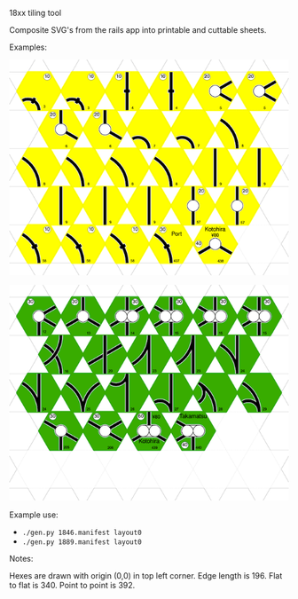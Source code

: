 18xx tiling tool

Composite SVG's from the rails app into printable and cuttable sheets.

Examples:

![](./screenshots/screen0.png)

![](./screenshots/screen1.png)

Example use:

* `./gen.py 1846.manifest layout0`
* `./gen.py 1889.manifest layout0`

Notes:

Hexes are drawn with origin (0,0) in top left corner. Edge length is 196. Flat to flat is 340. Point to point is 392.
